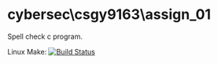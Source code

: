# cybersec\csgy9163\assign_01

Spell check c program.

Linux Make: [![Build Status](https://travis-ci.com/lak529/cybersec-csgy9163-assign_01.svg?branch=master)](https://travis-ci.com/lak529/cybersec-csgy9163-assign_01)
